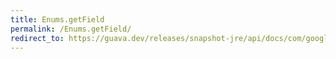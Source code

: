 ```yaml
---
title: Enums.getField
permalink: /Enums.getField/
redirect_to: https://guava.dev/releases/snapshot-jre/api/docs/com/google/common/base/Enums.html#getField-java.lang.Enum-
---
```


